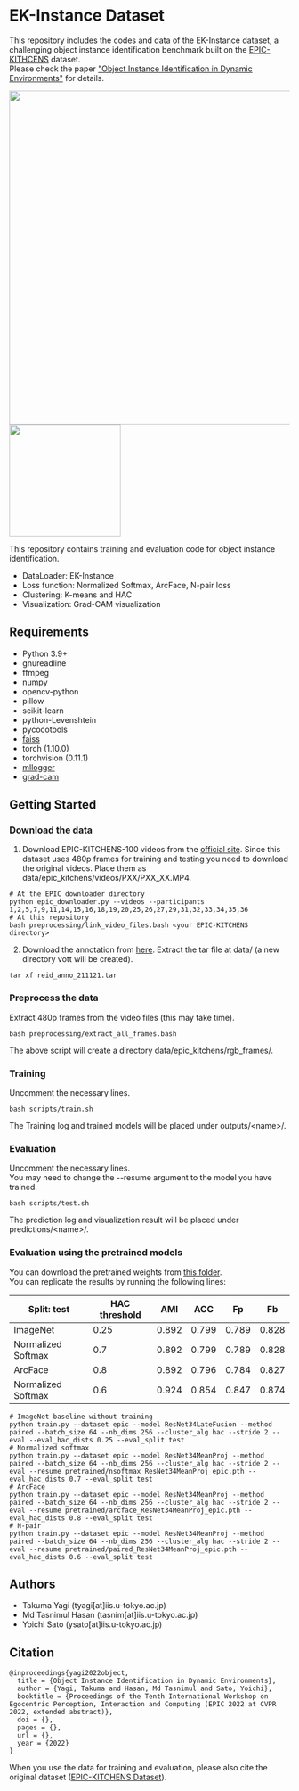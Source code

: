 # EK-Instance Dataset
This repository includes the codes and data of the EK-Instance dataset, a challenging object instance identification benchmark built on the [EPIC-KITHCENS](https://epic-kitchens.github.io/2022) dataset.  
Please check the paper ["Object Instance Identification in Dynamic Environments"](https://arxiv.org/abs/2206.05319) for details.

<img src="assets/epic22_teaser.png" width="600" >
<img src="assets/epic22_teaser.gif" width="200" >

This repository contains training and evaluation code for object instance identification.

* DataLoader: EK-Instance
* Loss function: Normalized Softmax, ArcFace, N-pair loss
* Clustering: K-means and HAC
* Visualization: Grad-CAM visualization

## Requirements
* Python 3.9+
* gnureadline
* ffmpeg
* numpy
* opencv-python
* pillow
* scikit-learn
* python-Levenshtein
* pycocotools
* [faiss](https://github.com/facebookresearch/faiss)
* torch (1.10.0)
* torchvision (0.11.1)
* [mllogger](https://github.com/takumayagi/mllogger)
* [grad-cam](https://pypi.org/project/grad-cam/)

## Getting Started
### Download the data
1. Download EPIC-KITCHENS-100 videos from the [official site](https://github.com/epic-kitchens/epic-kitchens-download-scripts).
Since this dataset uses 480p frames for training and testing you need to download the original videos.
Place them as data/epic_kitchens/videos/PXX/PXX_XX.MP4.
```
# At the EPIC downloader directory
python epic_downloader.py --videos --participants 1,2,5,7,9,11,14,15,16,18,19,20,25,26,27,29,31,32,33,34,35,36
# At this repository
bash preprocessing/link_video_files.bash <your EPIC-KITCHENS directory>
```

2. Download the annotation from [here](https://drive.google.com/file/d/1D-LjYsHdfjjpDeSkE9pYLRqlDOHXyD7e/view?usp=sharing).
Extract the tar file at data/ (a new directory vott will be created).

```
tar xf reid_anno_211121.tar
```

### Preprocess the data
Extract 480p frames from the video files (this may take time).
```
bash preprocessing/extract_all_frames.bash
```
The above script will create a directory data/epic_kitchens/rgb_frames/.

### Training
Uncomment the necessary lines.
```
bash scripts/train.sh
```

The Training log and trained models will be placed under outputs/\<name\>/.

### Evaluation
Uncomment the necessary lines.  
You may need to change the --resume argument to the model you have trained.
```
bash scripts/test.sh
```

The prediction log and visualization result will be placed under predictions/\<name\>/.

### Evaluation using the pretrained models
You can download the pretrained weights from [this folder](https://drive.google.com/drive/folders/1dT1dG0x3VPCTHrlaWxO275PlIKhfUiSX?usp=sharing).  
You can replicate the results by running the following lines:

| Split: test | HAC threshold | AMI | ACC | Fp | Fb |
| ------------- | ------------- | ------------- | ------------- | ------------- | ------------- |
| ImageNet | 0.25 | 0.892 | 0.799 | 0.789 | 0.828 |
| Normalized Softmax | 0.7 | 0.892 | 0.799 | 0.789 | 0.828 |
| ArcFace | 0.8 | 0.892 | 0.796 | 0.784 | 0.827 |
| Normalized Softmax | 0.6 | 0.924 | 0.854 | 0.847 | 0.874 |

```
# ImageNet baseline without training
python train.py --dataset epic --model ResNet34LateFusion --method paired --batch_size 64 --nb_dims 256 --cluster_alg hac --stride 2 --eval --eval_hac_dists 0.25 --eval_split test
# Normalized softmax
python train.py --dataset epic --model ResNet34MeanProj --method paired --batch_size 64 --nb_dims 256 --cluster_alg hac --stride 2 --eval --resume pretrained/nsoftmax_ResNet34MeanProj_epic.pth --eval_hac_dists 0.7 --eval_split test
# ArcFace
python train.py --dataset epic --model ResNet34MeanProj --method paired --batch_size 64 --nb_dims 256 --cluster_alg hac --stride 2 --eval --resume pretrained/arcface_ResNet34MeanProj_epic.pth --eval_hac_dists 0.8 --eval_split test
# N-pair
python train.py --dataset epic --model ResNet34MeanProj --method paired --batch_size 64 --nb_dims 256 --cluster_alg hac --stride 2 --eval --resume pretrained/paired_ResNet34MeanProj_epic.pth --eval_hac_dists 0.6 --eval_split test
```

## Authors
* Takuma Yagi (tyagi[at]iis.u-tokyo.ac.jp)
* Md Tasnimul Hasan (tasnim[at]iis.u-tokyo.ac.jp)
* Yoichi Sato (ysato[at]iis.u-tokyo.ac.jp)

## Citation
```
@inproceedings{yagi2022object,
  title = {Object Instance Identification in Dynamic Environments},
  author = {Yagi, Takuma and Hasan, Md Tasnimul and Sato, Yoichi},
  booktitle = {Proceedings of the Tenth International Workshop on Egocentric Perception, Interaction and Computing (EPIC 2022 at CVPR 2022, extended abstract)},
  doi = {},
  pages = {},
  url = {},
  year = {2022}
} 
```

When you use the data for training and evaluation, please also cite the original dataset ([EPIC-KITCHENS Dataset](https://epic-kitchens.github.io/)).
